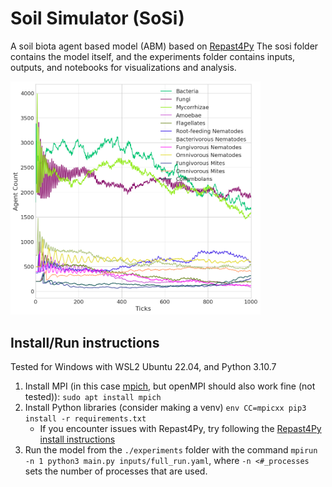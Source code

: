 # Soil Simulator (SoSi)
A soil biota agent based model (ABM) based on [Repast4Py](https://repast.github.io/repast4py.site/index.html)
The sosi folder contains the model itself, and the experiments folder contains inputs, outputs, and notebooks for visualizations and analysis.


<img src="output.png" alt="A 2D line diagram with ticks from 0 to 1000 on the x axis, and counts of agents in the model from 0 to 4000 on the y axis. There are twelve coloroued lines that show the evolution of counts per organism group over time." width="400"/>

## Install/Run instructions
Tested for Windows with WSL2 Ubuntu 22.04, and Python 3.10.7

1. Install MPI (in this case [mpich](https://www.mpich.org/), but openMPI should also work fine (not tested)): `sudo apt install mpich`
2. Install Python libraries (consider making a venv) `env CC=mpicxx pip3 install -r requirements.txt`
     - If you encounter issues with Repast4Py, try following the [Repast4Py install instructions](https://repast.github.io/repast4py.site/index.html)
4. Run the model from the `./experiments` folder with the command `mpirun -n 1 python3 main.py inputs/full_run.yaml`, where `-n <#_processes` sets the number of processes that are used. 
